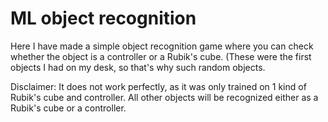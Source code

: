 # ML object recognition

Here I have made a simple object recognition game where you can check whether the object is a controller or a Rubik's cube. (These were the first objects I had on my desk, so that's why such random objects.

Disclaimer: It does not work perfectly, as it was only trained on 1 kind of Rubik's cube and controller. All other objects will be recognized either as a Rubik's cube or a controller.
